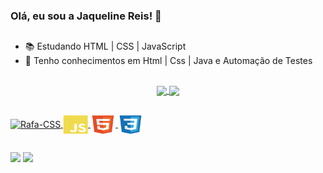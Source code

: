 ### Olá, eu sou a Jaqueline Reis! 👋
##
- 📚 Estudando HTML | CSS | JavaScript
- 🌱 Tenho conhecimentos em Html | Css | Java e Automação de Testes
##

<p align="center">
  <a href="https://github.com/jaquelinereiz/github-readme-stats">
    <img
      align="center"
      height="145"
      src="https://github-readme-stats.vercel.app/api?username=jaquelinereiz&show_icons=true&theme=dracula"
    />
  </a>
    <a href="https://github.com/jaquelinereiz/github-readme-stats">
    <img
      align="center"
      height="145"
    <img height="180em" src="https://github-readme-stats.vercel.app/api/top-langs/?username=jaquelinereiz&layout=compact&langs_count=7&theme=dracula"/>
</p>
  
  <div style="display: inline_block"><br>
  <img align="center" alt="Rafa-CSS" height="30" width="40" src="https://cdn.jsdelivr.net/gh/devicons/devicon/icons/java/java-original.svg">
  <img align="center" alt="Rafa-Js" height="30" width="40" src="https://raw.githubusercontent.com/devicons/devicon/master/icons/javascript/javascript-plain.svg">
  <img align="center" alt="Rafa-HTML" height="30" width="40" src="https://raw.githubusercontent.com/devicons/devicon/master/icons/html5/html5-original.svg">
  <img align="center" alt="Rafa-CSS" height="30" width="40" src="https://raw.githubusercontent.com/devicons/devicon/master/icons/css3/css3-original.svg">
  </div>

##
  
  <div>
 <a href="https://www.linkedin.com/in/jaqueline-reis-64198621b/" target="_blank"><img src="https://img.shields.io/badge/-LinkedIn-%230077B5?style=for-the-badge&logo=linkedin&logoColor=white" target="_blank"></a> 
 <a href = "mailto:jaquelinereizs@gmail.com"><img src="https://img.shields.io/badge/Gmail-D14836?style=for-the-badge&logo=gmail&logoColor=white" target="_blank"></a>
</div>

  
